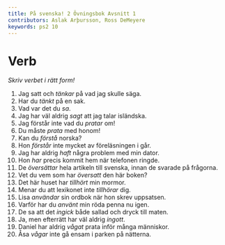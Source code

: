 ```yaml
---
title: På svenska! 2 Övningsbok Avsnitt 1
contributors: Aslak Arþursson, Ross DeMeyere
keywords: ps2 10
---
```


Verb
=================
*Skriv verbet i rätt form!*

1. Jag satt och _tänkar_ på vad jag skulle säga.
2. Har du _tänkt_ på en sak.
3. Vad var det du _sa_.
4. Jag har väl aldrig _sagt_ att jag talar isländska.
5. Jag förstår inte vad du _pratar_ om!
6. Du måste _prata_ med honom!
7. Kan du _förstå_ norska?
8. Hon _förstår_ inte mycket av föreläsningen i går.
9. Jag har aldrig _haft_ några problem med min dator.
10. Hon _har_ precis kommit hem när telefonen ringde.
11. De _översättar_ hela artikeln till svenska, innan de svarade på frågorna.
12. Vet du vem som har _översatt_ den här boken?
13. Det här huset har _tillhört_ min mormor.
14. Menar du att lexikonet inte _tillhörar_ dig.
15. Lisa _användar_ sin ordbok när hon skrev uppsatsen.
16. Varför har du _använt_ min röda penna nu igen.
17. De sa att det _ingick_ både sallad och dryck till maten.
18. Ja, men efterrätt har väl aldrig _ingott_.
19. Daniel har aldrig _vågat_ prata inför många människor.
20. Åsa _vågar_ inte gå ensam i parken på nätterna.

<!-- 
föreläsningen = lecture
uppsatsen = article, paper
tillhöra = belong to
ingå = include
inför = in front of
  -->
